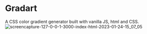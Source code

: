 # Gradart
A CSS color gradient generator built with vanilla JS, html and CSS.
![screencapture-127-0-0-1-3000-index-html-2023-01-24-15_07_05](https://user-images.githubusercontent.com/115478939/214290365-edfd7038-6c70-45ad-950a-cfd5b0b7ed1d.png)
